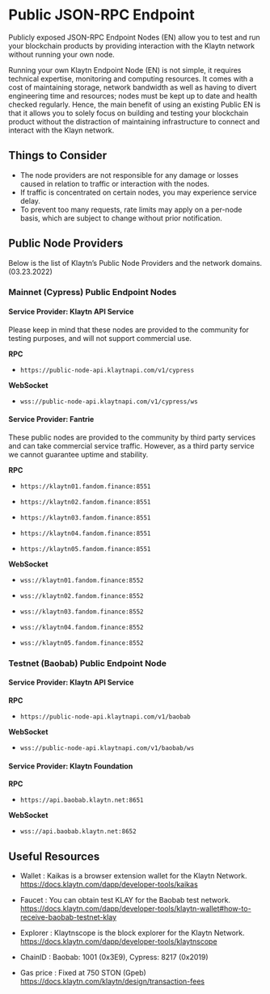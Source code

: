 # Public JSON-RPC Endpoint

Publicly exposed JSON-RPC Endpoint Nodes (EN) allow you to test and run your blockchain products by providing interaction with the Klaytn network without running your own node.

Running your own Klaytn Endpoint Node (EN) is not simple, it requires technical expertise, monitoring and computing resources. It comes with a cost of maintaining storage, network bandwidth as well as having to divert engineering time and resources; nodes must be kept up to date and health checked regularly. Hence, the main benefit of using an existing Public EN is that it allows you to solely focus on building and testing your blockchain product without the distraction of maintaining infrastructure to connect and interact with the Klayn network.
 
## Things to Consider

- The node providers are not responsible for any damage or losses caused in relation to traffic or interaction with the nodes. <br/>
- If traffic is concentrated on certain nodes, you may experience service delay. <br/>
- To prevent too many requests, rate limits may apply on a per-node basis, which are subject to change without prior notification. <br/>

## Public Node Providers

Below is the list of Klaytn’s Public Node Providers and the network domains. (03.23.2022)

### Mainnet (Cypress) Public Endpoint Nodes

#### Service Provider: Klaytn API Service

Please keep in mind that these nodes are provided to the community for testing purposes, and will not support commercial use.

**RPC**

- `https://public-node-api.klaytnapi.com/v1/cypress`

**WebSocket** 

- `wss://public-node-api.klaytnapi.com/v1/cypress/ws`

#### Service Provider: Fantrie

These public nodes are provided to the community by third party services and can take commercial service traffic. However, as a third party service we cannot guarantee uptime and stability.

**RPC**

- `https://klaytn01.fandom.finance:8551`

- `https://klaytn02.fandom.finance:8551`

- `https://klaytn03.fandom.finance:8551`

- `https://klaytn04.fandom.finance:8551`

- `https://klaytn05.fandom.finance:8551`

**WebSocket**

- `wss://klaytn01.fandom.finance:8552`

- `wss://klaytn02.fandom.finance:8552`

- `wss://klaytn03.fandom.finance:8552`

- `wss://klaytn04.fandom.finance:8552`

- `wss://klaytn05.fandom.finance:8552`


### Testnet (Baobab) Public Endpoint Node

#### Service Provider: Klaytn API Service

**RPC** 

- `https://public-node-api.klaytnapi.com/v1/baobab`

**WebSocket**

- `wss://public-node-api.klaytnapi.com/v1/baobab/ws`

#### Service Provider: Klaytn Foundation

**RPC**

- `https://api.baobab.klaytn.net:8651`

**WebSocket**

- `wss://api.baobab.klaytn.net:8652`


## Useful Resources 

- Wallet : Kaikas is a browser extension wallet for the Klaytn Network.
https://docs.klaytn.com/dapp/developer-tools/kaikas

- Faucet : You can obtain test KLAY for the Baobab test network. 
https://docs.klaytn.com/dapp/developer-tools/klaytn-wallet#how-to-receive-baobab-testnet-klay

- Explorer : Klaytnscope is the block explorer for the Klaytn Network.
https://docs.klaytn.com/dapp/developer-tools/klaytnscope
- ChainID : Baobab: 1001 (0x3E9), Cypress: 8217 (0x2019)

- Gas price : Fixed at 750 STON (Gpeb)
https://docs.klaytn.com/klaytn/design/transaction-fees

